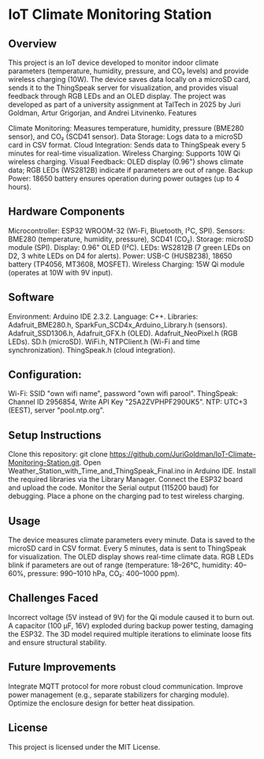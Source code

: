 # IoT Climate Monitoring Station
## Overview
This project is an IoT device developed to monitor indoor climate parameters (temperature, humidity, pressure, and CO₂ levels) and provide wireless charging (10W). The device saves data locally on a microSD card, sends it to the ThingSpeak server for visualization, and provides visual feedback through RGB LEDs and an OLED display.
The project was developed as part of a university assignment at TalTech in 2025 by Juri Goldman, Artur Grigorjan, and Andrei Litvinenko.
Features

Climate Monitoring: Measures temperature, humidity, pressure (BME280 sensor), and CO₂ (SCD41 sensor).
Data Storage: Logs data to a microSD card in CSV format.
Cloud Integration: Sends data to ThingSpeak every 5 minutes for real-time visualization.
Wireless Charging: Supports 10W Qi wireless charging.
Visual Feedback: OLED display (0.96") shows climate data; RGB LEDs (WS2812B) indicate if parameters are out of range.
Backup Power: 18650 battery ensures operation during power outages (up to 4 hours).

## Hardware Components

Microcontroller: ESP32 WROOM-32 (Wi-Fi, Bluetooth, I²C, SPI).
Sensors: BME280 (temperature, humidity, pressure), SCD41 (CO₂).
Storage: microSD module (SPI).
Display: 0.96" OLED (I²C).
LEDs: WS2812B (7 green LEDs on D2, 3 white LEDs on D4 for alerts).
Power: USB-C (HUSB238), 18650 battery (TP4056, MT3608, MOSFET).
Wireless Charging: 15W Qi module (operates at 10W with 9V input).

## Software

Environment: Arduino IDE 2.3.2.
Language: C++.
Libraries:
Adafruit_BME280.h, SparkFun_SCD4x_Arduino_Library.h (sensors).
Adafruit_SSD1306.h, Adafruit_GFX.h (OLED).
Adafruit_NeoPixel.h (RGB LEDs).
SD.h (microSD).
WiFi.h, NTPClient.h (Wi-Fi and time synchronization).
ThingSpeak.h (cloud integration).


## Configuration:
Wi-Fi: SSID "own wifi name", password "own wifi parool".
ThingSpeak: Channel ID 2956854, Write API Key "25A2ZVPHPF290UK5".
NTP: UTC+3 (EEST), server "pool.ntp.org".



## Setup Instructions

Clone this repository: git clone https://github.com/JuriGoldman/IoT-Climate-Monitoring-Station.git.
Open Weather_Station_with_Time_and_ThingSpeak_Final.ino in Arduino IDE.
Install the required libraries via the Library Manager.
Connect the ESP32 board and upload the code.
Monitor the Serial output (115200 baud) for debugging.
Place a phone on the charging pad to test wireless charging.

## Usage

The device measures climate parameters every minute.
Data is saved to the microSD card in CSV format.
Every 5 minutes, data is sent to ThingSpeak for visualization.
The OLED display shows real-time climate data.
RGB LEDs blink if parameters are out of range (temperature: 18–26°C, humidity: 40–60%, pressure: 990–1010 hPa, CO₂: 400–1000 ppm).

## Challenges Faced

Incorrect voltage (5V instead of 9V) for the Qi module caused it to burn out.
A capacitor (100 µF, 16V) exploded during backup power testing, damaging the ESP32.
The 3D model required multiple iterations to eliminate loose fits and ensure structural stability.

## Future Improvements

Integrate MQTT protocol for more robust cloud communication.
Improve power management (e.g., separate stabilizers for charging module).
Optimize the enclosure design for better heat dissipation.

## License
This project is licensed under the MIT License.
